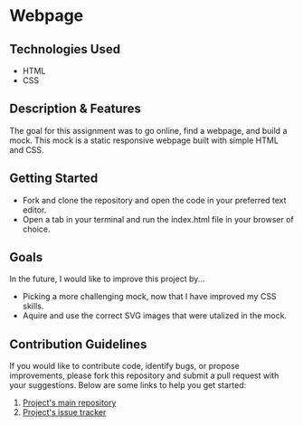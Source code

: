 # Webpage

## Technologies Used
* HTML
* CSS

## Description & Features
The goal for this assignment was to go online, find a webpage, and build a mock. This mock is a static responsive webpage built with simple HTML and CSS.

## Getting Started
* Fork and clone the repository and open the code in your preferred text editor.
* Open a tab in your terminal and run the index.html file in your browser of choice.

## Goals
In the future, I would like to improve this project by...
* Picking a more challenging mock, now that I have improved my CSS skills. 
* Aquire and use the correct SVG images that were utalized in the mock. 

## Contribution Guidelines
If you would like to contribute code, identify bugs, or propose improvements, please fork this repository and submit a pull request with your suggestions. Below are some links to help you get started:
1. [Project's main repository](https://github.com/jcasado6/project_1.5)
2. [Project's issue tracker](https://github.com/jcasado6/project_1.5/issues)

